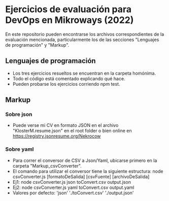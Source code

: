 # Ejercicios de evaluación para DevOps en Mikroways (2022)
En este repositorio pueden encontrarse los archivos correspondientes de la evaluación mencionada, particularmente los de las secciones "Lenguajes de programación" y "Markup".

## Lenguajes de programación
- Los tres ejercicios resueltos se encuentran en la carpeta homónima.
- Todo el código está comentado explicando qué hace.
- Pueden probarse los ejercicios corriendo npm test.

## Markup

### Sobre json
- Puede verse mi CV en formato JSON en el archivo "KlosterM.resume.json" en el root folder o bien online en https://registry.jsonresume.org/Nekrocow

### Sobre yaml
- Para correr el conversor de CSV a Json/Yaml, ubicarse primero en la carpeta "Markup_csvConverter".
- El comando para utilizar el conversor tiene la siguiente estructura: node csvConverter.js [formatoDeSalida] [csvFuente] [archivoDeSalida]
- Ej1: node csvConverter.js json toConvert.csv output.json
- Ej2: node csvConverter.js yaml toConvert.csv output.yaml
- Valores por defecto: 'json' './toConvert.csv' './output.json'
